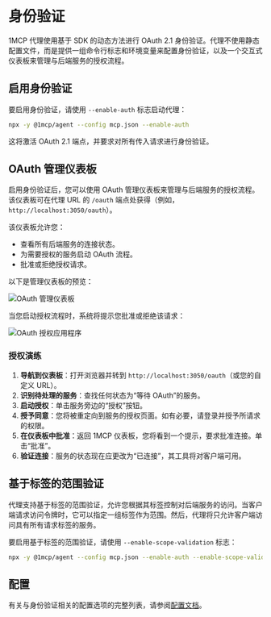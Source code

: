 # 身份验证

1MCP 代理使用基于 SDK 的动态方法进行 OAuth 2.1 身份验证。代理不使用静态配置文件，而是提供一组命令行标志和环境变量来配置身份验证，以及一个交互式仪表板来管理与后端服务的授权流程。

## 启用身份验证

要启用身份验证，请使用 `--enable-auth` 标志启动代理：

```bash
npx -y @1mcp/agent --config mcp.json --enable-auth
```

这将激活 OAuth 2.1 端点，并要求对所有传入请求进行身份验证。

## OAuth 管理仪表板

启用身份验证后，您可以使用 OAuth 管理仪表板来管理与后端服务的授权流程。该仪表板可在代理 URL 的 `/oauth` 端点处获得（例如，`http://localhost:3050/oauth`）。

该仪表板允许您：

- 查看所有后端服务的连接状态。
- 为需要授权的服务启动 OAuth 流程。
- 批准或拒绝授权请求。

以下是管理仪表板的预览：

![OAuth 管理仪表板](/images/auth-management.png)

当您启动授权流程时，系统将提示您批准或拒绝该请求：

![OAuth 授权应用程序](/images/oauth-authorize-application.png)

### 授权演练

1.  **导航到仪表板**：打开浏览器并转到 `http://localhost:3050/oauth`（或您的自定义 URL）。
2.  **识别待处理的服务**：查找任何状态为“等待 OAuth”的服务。
3.  **启动授权**：单击服务旁边的“授权”按钮。
4.  **授予同意**：您将被重定向到服务的授权页面。如有必要，请登录并授予所请求的权限。
5.  **在仪表板中批准**：返回 1MCP 仪表板，您将看到一个提示，要求批准连接。单击“批准”。
6.  **验证连接**：服务的状态现在应更改为“已连接”，其工具将对客户端可用。

## 基于标签的范围验证

代理支持基于标签的范围验证，允许您根据其标签控制对后端服务的访问。当客户端请求访问令牌时，它可以指定一组标签作为范围。然后，代理将只允许客户端访问具有所有请求标签的服务。

要启用基于标签的范围验证，请使用 `--enable-scope-validation` 标志：

```bash
npx -y @1mcp/agent --config mcp.json --enable-auth --enable-scope-validation
```

## 配置

有关与身份验证相关的配置选项的完整列表，请参阅[配置文档](/guide/configuration)。
